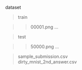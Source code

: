 dataset<br>
>train<br>

>>00001.png ...

>test<br>

>>50000.png ...

>sample_submission.csv<br>
>dirty_mnist_2nd_answer.csv<br>

